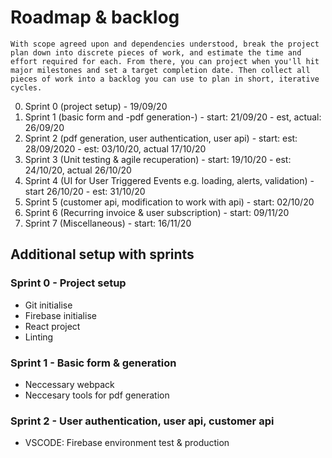 # Roadmap & backlog
```
With scope agreed upon and dependencies understood, break the project plan down into discrete pieces of work, and estimate the time and effort required for each. From there, you can project when you'll hit major milestones and set a target completion date. Then collect all pieces of work into a backlog you can use to plan in short, iterative cycles.
```
0. Sprint 0 (project setup) - 19/09/20
1. Sprint 1 (basic form and -pdf generation-) - start: 21/09/20 - est, actual: 26/09/20
2. Sprint 2 (pdf generation, user authentication, user api) - start: est: 28/09/2020 - est: 03/10/20, actual 17/10/20
3. Sprint 3 (Unit testing & agile recuperation) - start: 19/10/20 - est: 24/10/20, actual 26/10/20
4. Sprint 4 (UI for User Triggered Events e.g. loading, alerts, validation) - start 26/10/20 - est: 31/10/20
5. Sprint 5 (customer api, modification to work with api) - start: 02/10/20 
6. Sprint 6 (Recurring invoice & user subscription) - start: 09/11/20
7. Sprint 7 (Miscellaneous) - start: 16/11/20

## Additional setup with sprints
### Sprint 0 - Project setup
- Git initialise
- Firebase initialise
- React project
- Linting 

### Sprint 1 - Basic form & generation
- Neccessary webpack 
- Neccesary tools for pdf generation

### Sprint 2 - User authentication, user api, customer api
- VSCODE: Firebase environment test & production
